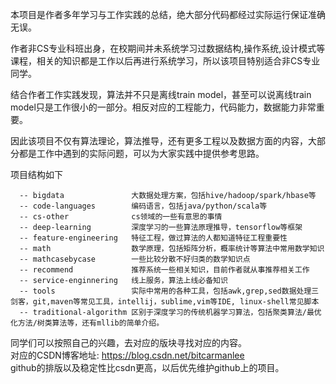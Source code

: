 本项目是作者多年学习与工作实践的总结，绝大部分代码都经过实际运行保证准确无误。  

作者非CS专业科班出身，在校期间并未系统学习过数据结构,操作系统,设计模式等课程，相关的知识都是工作以后再进行系统学习，所以该项目特别适合非CS专业同学。  

结合作者工作实践发现，算法并不只是离线train model，甚至可以说离线train model只是工作很小的一部分。相反对应的工程能力，代码能力，数据能力非常重要。  

因此该项目不仅有算法理论，算法推导，还有更多工程以及数据方面的内容，大部分都是工作中遇到的实际问题，可以为大家实践中提供参考思路。  


项目结构如下  
```
  -- bigdata               大数据处理方案，包括hive/hadoop/spark/hbase等  
  -- code-languages        编码语言，包括java/python/scala等  
  -- cs-other              cs领域的一些有意思的事情  
  -- deep-learning         深度学习的一些算法原理推导，tensorflow等框架  
  -- feature-engineering   特征工程，做过算法的人都知道特征工程重要性  
  -- math                  数学原理，包括矩阵分析，概率统计等算法中常用数学知识  
  -- mathcasebycase        一些比较分散不好归类的数学知识点  
  -- recommend             推荐系统一些相关知识，目前作者就从事推荐相关工作  
  -- service-enginnering   线上服务，算法上线必备知识  
  -- tools                 实际中常用的各种工具，包括awk,grep,sed数据处理三剑客，git,maven等常见工具，intellij，sublime,vim等IDE, linux-shell常见脚本  
  -- traditional-algorithm 区别于深度学习的传统机器学习算法，包括聚类算法/最优化方法/树类算法等，还有mllib的简单介绍。  
```  

同学们可以按照自己的兴趣，去对应的版块寻找对应的内容。  
对应的CSDN博客地址:  https://blog.csdn.net/bitcarmanlee  
github的排版以及稳定性比csdn更高，以后优先维护github上的项目。    

